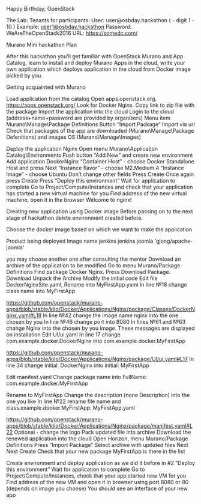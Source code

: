 Happy Birthday, OpenStack

The Lab:
Tenants for participants:
User: user<n>@osbday.hackathon ( <n> - digit 1 - 10 )
Example: user1@osbday.hackathon
Password: WeAreTheOpenStack2016
URL:
https://somedc.com/


Murano Mini hackathon Plan

After this hackathon you’ll get familiar with OpenStack Murano and App Catalog, learn to install and deploy Murano Apps in the cloud, write your own application which deploys application in the cloud from Docker image picked by you.

Getting acquainted with Murano

Load application from the catalog
Open apps.openstack.org. https://apps.openstack.org/
Look for Docker Nginx. Copy link to zip file with the package
Import the application into the cloud
Login to the cloud (address+name+password are provided by organizers)
Menu item Murano\Manage\Package Definitions
Button “Import Package”
Import via url
Check that packages of the app are downloaded (Murano\Manage\Package Defenitions) and images OS (Murano\Manage\Images)

Deploy the application Nginx
Open menu Murano\Application Catalog\Environments
Push button “Add New” and create new environment
Add application DockerNginx
“Container Host” -  choose Docker Standalone Host and press Next
“Instance flavor” -  choose M2.Medium.4
“Instance Image” -  choose Ubuntu
Don’t change other fields
Press Create
Once again press Create
Press “Deploy this environment”
Wait for application to complete
Go to Project/Compute/Instances and check that your application has started a new virtual machine for you
Find address of the new virtual machine, open it in the browser
Welcome to nginx!




Creating new application using Docker image
Before passing on to the next stage of hackathon delete environment created before.

Choose the docker image based on which we want to make the application

Product being deployed
Image name
jenkins
jenkins
joomla
'gjong/apache-joomla'






you may choose another one after consulting the mentor
Download an archive of the application to be modified
Go to menu Murano/Package Definitions
Find package Docker Nginx.
Press Download Package. Download
Unpack the Archive
Modify the initial code
Edit file DockerNginxSite.yaml, Rename into MyFirstApp.yaml
In line №18 change class name into MyFirstApp 

https://github.com/openstack/murano-apps/blob/stable/kilo/Docker/Applications/Nginx/package/Classes/DockerNginx.yaml#L18
In line №42 change the image name nginx into the one chosen by you
In line №46 change port into 8080 
In lines №61 and №63 change Nginx into the chosen by you image. These messages are displayed on installation
Edit UI/ui.yaml
In line 17 change com.example.docker.DockerNginx into 
com.example.docker.MyFirstApp

https://github.com/openstack/murano-apps/blob/stable/kilo/Docker/Applications/Nginx/package/UI/ui.yaml#L17
In line 34 change
initial: DockerNginx
into
initial: MyFirstApp


Edit manifest.yaml
Change package name into
FullName: com.example.docker.MyFirstApp


Rename to MyFirstApp
Change the description (поле Description) into the one you like
In line №22 rename file name and class.example.docker.MyFirstApp: MyFirstApp.yaml

https://github.com/openstack/murano-apps/blob/stable/kilo/Docker/Applications/Nginx/package/manifest.yaml#L22
Optional - change the logo
Pack updated file into archive
Download the renewed application into the cloud
Open Horizon, menu Murano/Package Definitions
Press “Import Package”
Select archive with updated files
Next
Next
Create
Check that your new package MyFirstApp is there in the list

Create environment and deploy application as we did it before in #2
“Deploy this environment”
Wait for application to complete
Go to Project/Compute/Instances, check that your app started new VM for you
Find address of the new VM and open it in browser using port 8080 or 80 (depends on image you choose)
You should see an interface of your new app




